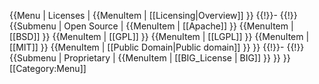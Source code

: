 {{Menu | Licenses
|
{{MenuItem | [[Licensing|Overview]] }}
{{!}}-
{{!}}
{{Submenu | Open Source |
{{MenuItem | [[Apache]] }}
{{MenuItem | [[BSD]] }}
{{MenuItem | [[GPL]] }}
{{MenuItem | [[LGPL]] }}
{{MenuItem | [[MIT]] }}
{{MenuItem | [[Public Domain|Public domain]] }}
}}
{{!}}-
{{!}}
{{Submenu | Proprietary |
{{MenuItem | [[BIG_License | BIG]] }}
}}
}}
<noinclude>
[[Category:Menu]]
</noinclude>
